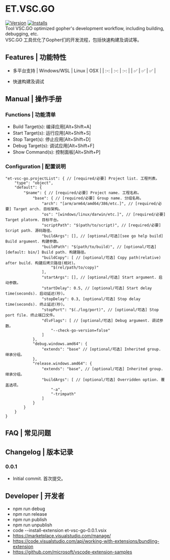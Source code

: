 # ET.VSC.GO
[![Version](https://img.shields.io/visual-studio-marketplace/v/eframework-org.et-vsc-go)](https://marketplace.visualstudio.com/items?itemName=eframework-org.et-vsc-go)
[![Installs](https://img.shields.io/visual-studio-marketplace/i/eframework-org.et-vsc-go)](vscode:extension/eframework-org.et-vsc-go)  
Tool VSC.GO optimized gopher's development workflow, including building, debugging, etc.  
VSC.GO 工具优化了Gopher们的开发流程，包括快速构建及调试等。

## Features | 功能特性
- 多平台支持
  | Windows/WSL | Linux | OSX |
  | :-: | :-: | :-: |
  | ✅ | ✅ | ✅ |

- 快速构建及调试

## Manual | 操作手册
### Functions | 功能清单
- Build Target(s): 编译应用[Alt+Shift+A]
- Start Target(s): 运行应用[Alt+Shift+S]
- Stop Target(s): 停止应用[Alt+Shift+D]
- Debug Target(s): 调试应用[Alt+Shift+F]
- Show Command(s): 控制面板[Alt+Shift+P]

### Configuration | 配置说明
```
"et-vsc-go.projectList": { // [required/必要] Project list. 工程列表。
    "type": "object",
    "default": {
        "$name": { // [required/必要] Project name. 工程名称。
            "base": { // [required/必要] Group name. 分组名称。
                "arch": "[arm/arm64/amd64/386/etc.]", // [required/必要] Target arch. 目标架构。
                "os": "[windows/linux/darwin/etc.]", // [required/必要] Target platorm. 目标平台。
                "scriptPath": "$(path/to/script)", // [required/必要] Script path. 源码路径。
                "buildArgs": [], // [optional/可选][see go help build] Build argument. 构建参数。
                "buildPath": "$(path/to/build)", // [optional/可选] [default: bin/] Build path. 构建路径。
                "buildCopy": [ // [optional/可选] Copy path(relative) after build. 构建后拷贝路径(相对)。
                    "$(rel/path/to/copy)"
                ],
                "startArgs": [], // [optional/可选] Start argument. 启动参数。
                "startDelay": 0.5, // [optional/可选] Start delay time(seconds). 启动延迟(秒)。
                "stopDelay": 0.3, [optional/可选] Stop delay time(seconds). 终止延迟(秒)。
                "stopPort": "$(./log/port)", // [optional/可选] Stop port file. 终止端口文件。
                "dlvFlags": [ // [optional/可选] Debug argument. 调试参数。
                    "--check-go-version=false"
                ]
            },
            "debug.windows.amd64": {
                "extends": "base" // [optional/可选] Inherited group. 继承分组。
            },
            "release.windows.amd64": {
                "extends": "base", // [optional/可选] Inherited group. 继承分组。
                "buildArgs": [ // [optional/可选] Overridden option. 覆盖选项。
                    "-a",
                    "-trimpath"
                ]
            }
        }
    }
}
```

## FAQ | 常见问题

## Changelog | 版本记录
### 0.0.1
- Initial commit. 首次提交。

## Developer | 开发者
- npm run debug
- npm run release
- npm run publish
- npm run unpublish
- code --install-extension et-vsc-go-0.0.1.vsix
- https://marketplace.visualstudio.com/manage/
- https://code.visualstudio.com/api/working-with-extensions/bundling-extension
- https://github.com/microsoft/vscode-extension-samples

